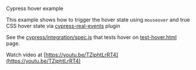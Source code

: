 Cypress hover example

This example shows how to trigger the hover state using `mouseover` and true CSS hover state via [cypress-real-events](https://github.com/dmtrKovalenko/cypress-real-events) plugin

See the [cypress/integration/spec.js](./cypress/integration/spec.js) that tests hover on [test-hover.html](test-hover.html) page.

Watch video at [https://youtu.be/TZjphtLrRT4](https://youtu.be/TZjphtLrRT4)
